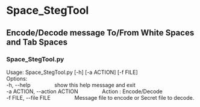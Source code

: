 # Space_StegTool
## Encode/Decode message To/From White Spaces and Tab Spaces

### Space_StegTool.py

Usage: Space_StegTool.py \[-h\] \[-a ACTION\] \[-f FILE\] <br />
Options: <br />
-h, --help &emsp;&emsp;&emsp;&emsp; show this help message and exit <br />
-a ACTION, --action ACTION &emsp;&emsp;&emsp;&emsp; Action : Encode/Decode <br />
-f FILE, --file FILE &emsp;&emsp;&emsp;&emsp; Message file to encode or Secret file to decode.
